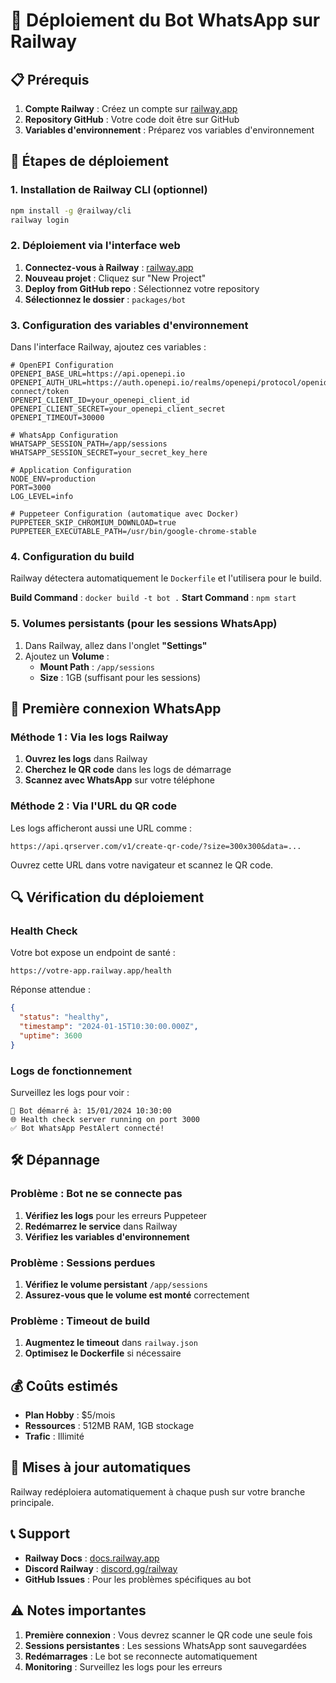 # 🚀 Déploiement du Bot WhatsApp sur Railway

## 📋 Prérequis

1. **Compte Railway** : Créez un compte sur [railway.app](https://railway.app)
2. **Repository GitHub** : Votre code doit être sur GitHub
3. **Variables d'environnement** : Préparez vos variables d'environnement

## 🔧 Étapes de déploiement

### 1. Installation de Railway CLI (optionnel)

```bash
npm install -g @railway/cli
railway login
```

### 2. Déploiement via l'interface web

1. **Connectez-vous à Railway** : [railway.app](https://railway.app)
2. **Nouveau projet** : Cliquez sur "New Project"
3. **Deploy from GitHub repo** : Sélectionnez votre repository
4. **Sélectionnez le dossier** : `packages/bot`

### 3. Configuration des variables d'environnement

Dans l'interface Railway, ajoutez ces variables :

```env
# OpenEPI Configuration
OPENEPI_BASE_URL=https://api.openepi.io
OPENEPI_AUTH_URL=https://auth.openepi.io/realms/openepi/protocol/openid-connect/token
OPENEPI_CLIENT_ID=your_openepi_client_id
OPENEPI_CLIENT_SECRET=your_openepi_client_secret
OPENEPI_TIMEOUT=30000

# WhatsApp Configuration
WHATSAPP_SESSION_PATH=/app/sessions
WHATSAPP_SESSION_SECRET=your_secret_key_here

# Application Configuration
NODE_ENV=production
PORT=3000
LOG_LEVEL=info

# Puppeteer Configuration (automatique avec Docker)
PUPPETEER_SKIP_CHROMIUM_DOWNLOAD=true
PUPPETEER_EXECUTABLE_PATH=/usr/bin/google-chrome-stable
```

### 4. Configuration du build

Railway détectera automatiquement le `Dockerfile` et l'utilisera pour le build.

**Build Command** : `docker build -t bot .`
**Start Command** : `npm start`

### 5. Volumes persistants (pour les sessions WhatsApp)

1. Dans Railway, allez dans l'onglet **"Settings"**
2. Ajoutez un **Volume** :
   - **Mount Path** : `/app/sessions`
   - **Size** : 1GB (suffisant pour les sessions)

## 📱 Première connexion WhatsApp

### Méthode 1 : Via les logs Railway

1. **Ouvrez les logs** dans Railway
2. **Cherchez le QR code** dans les logs de démarrage
3. **Scannez avec WhatsApp** sur votre téléphone

### Méthode 2 : Via l'URL du QR code

Les logs afficheront aussi une URL comme :
```
https://api.qrserver.com/v1/create-qr-code/?size=300x300&data=...
```

Ouvrez cette URL dans votre navigateur et scannez le QR code.

## 🔍 Vérification du déploiement

### Health Check

Votre bot expose un endpoint de santé :
```
https://votre-app.railway.app/health
```

Réponse attendue :
```json
{
  "status": "healthy",
  "timestamp": "2024-01-15T10:30:00.000Z",
  "uptime": 3600
}
```

### Logs de fonctionnement

Surveillez les logs pour voir :
```
🚀 Bot démarré à: 15/01/2024 10:30:00
🌐 Health check server running on port 3000
✅ Bot WhatsApp PestAlert connecté!
```

## 🛠️ Dépannage

### Problème : Bot ne se connecte pas

1. **Vérifiez les logs** pour les erreurs Puppeteer
2. **Redémarrez le service** dans Railway
3. **Vérifiez les variables d'environnement**

### Problème : Sessions perdues

1. **Vérifiez le volume persistant** `/app/sessions`
2. **Assurez-vous que le volume est monté** correctement

### Problème : Timeout de build

1. **Augmentez le timeout** dans `railway.json`
2. **Optimisez le Dockerfile** si nécessaire

## 💰 Coûts estimés

- **Plan Hobby** : $5/mois
- **Ressources** : 512MB RAM, 1GB stockage
- **Trafic** : Illimité

## 🔄 Mises à jour automatiques

Railway redéploiera automatiquement à chaque push sur votre branche principale.

## 📞 Support

- **Railway Docs** : [docs.railway.app](https://docs.railway.app)
- **Discord Railway** : [discord.gg/railway](https://discord.gg/railway)
- **GitHub Issues** : Pour les problèmes spécifiques au bot

## ⚠️ Notes importantes

1. **Première connexion** : Vous devrez scanner le QR code une seule fois
2. **Sessions persistantes** : Les sessions WhatsApp sont sauvegardées
3. **Redémarrages** : Le bot se reconnecte automatiquement
4. **Monitoring** : Surveillez les logs pour les erreurs
